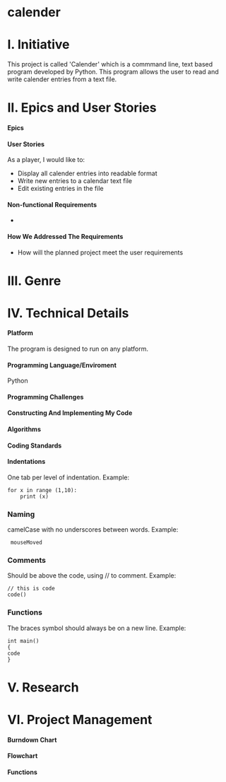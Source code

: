 # calender

# I. Initiative
This project is called 'Calender' which is a commmand line, text based program developed by Python. This program allows the user to read and write calender entries from a text file. 

# II. Epics and User Stories
#### Epics

#### User Stories
As a player, I would like to:
- Display all calender entries into readable format
- Write new entries to a calendar text file
- Edit existing entries in the file

#### Non-functional Requirements
- 
#### How We Addressed The Requirements
- How will the planned project meet the user requirements
# III. Genre
# IV. Technical Details
#### Platform
The program is designed to run on any platform.
#### Programming Language/Enviroment
Python
#### Programming Challenges
#### Constructing And Implementing My Code
#### Algorithms
#### Coding Standards
#### Indentations
One tab per level of indentation.
Example:
```
for x in range (1,10):
    print (x)
```
### Naming
camelCase with no underscores between words.
Example:
```
 mouseMoved
```
### Comments
Should be above the code, using // to comment.
Example:
```
// this is code   
code() 
```
### Functions
The braces symbol should always be on a new line.
Example:
```
int main() 
{
code
}
```
# V. Research
# VI. Project Management
#### Burndown Chart
#### Flowchart
#### Functions
